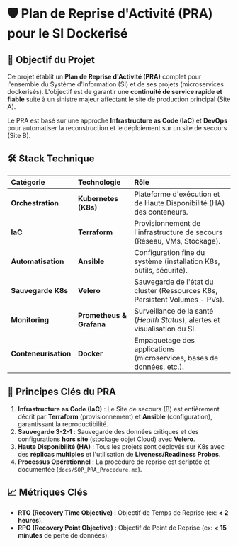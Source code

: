 # 🛡️ Plan de Reprise d'Activité (PRA) pour le SI Dockerisé

## 🎯 Objectif du Projet

Ce projet établit un **Plan de Reprise d'Activité (PRA)** complet pour l'ensemble du Système d'Information (SI) et de ses projets (microservices dockerisés). L'objectif est de garantir une **continuité de service rapide et fiable** suite à un sinistre majeur affectant le site de production principal (Site A).

Le PRA est basé sur une approche **Infrastructure as Code (IaC)** et **DevOps** pour automatiser la reconstruction et le déploiement sur un site de secours (Site B).

## 🛠️ Stack Technique

| Catégorie | Technologie | Rôle |
| :--- | :--- | :--- |
| **Orchestration** | **Kubernetes (K8s)** | Plateforme d'exécution et de Haute Disponibilité (HA) des conteneurs. |
| **IaC** | **Terraform** | Provisionnement de l'infrastructure de secours (Réseau, VMs, Stockage). |
| **Automatisation** | **Ansible** | Configuration fine du système (installation K8s, outils, sécurité). |
| **Sauvegarde K8s** | **Velero** | Sauvegarde de l'état du cluster (Ressources K8s, Persistent Volumes - PVs). |
| **Monitoring** | **Prometheus & Grafana** | Surveillance de la santé (*Health Status*), alertes et visualisation du SI. |
| **Conteneurisation** | **Docker** | Empaquetage des applications (microservices, bases de données, etc.). |

## 🔑 Principes Clés du PRA

1.  **Infrastructure as Code (IaC)** : Le Site de secours (B) est entièrement décrit par **Terraform** (provisionnement) et **Ansible** (configuration), garantissant la reproductibilité.
2.  **Sauvegarde 3-2-1** : Sauvegarde des données critiques et des configurations **hors site** (stockage objet Cloud) avec **Velero**.
3.  **Haute Disponibilité (HA)** : Tous les projets sont déployés sur K8s avec des **réplicas multiples** et l'utilisation de **Liveness/Readiness Probes**.
4.  **Processus Opérationnel** : La procédure de reprise est scriptée et documentée (`docs/SOP_PRA_Procedure.md`).

## 📈 Métriques Clés

* **RTO (Recovery Time Objective)** : Objectif de Temps de Reprise (ex: **< 2 heures**).
* **RPO (Recovery Point Objective)** : Objectif de Point de Reprise (ex: **< 15 minutes** de perte de données).